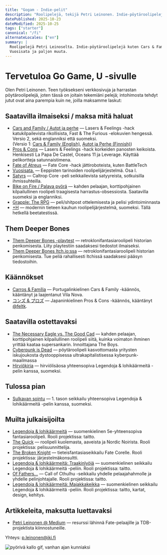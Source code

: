 ```yaml
---
title: "Gogam - Indie-pelit"
description: "Roolipelejä, tekijä Petri Leinonen. Indie-pöytäroolipelejä kuten Cars & Family ja Vuosisata."
datePublished: 2025-10-23
dateModified: 2025-10-25
tags: ["starter"]
canonical: "/fi"
alternateLocales: ["en"]
summary: |
  Roolipelejä Petri Leinoselta. Indie-pöytäroolipelejä kuten Cars & Family,
  Vuosisata ja paljon muuta.
---
```


# Tervetuloa Go Game, U -sivulle

Olen Petri Leinonen. Teen työksekseni verkkosivuja ja harrastan pöytäroolipelejä, joten tässä on joitain tekemiäni pelejä; intohimosta tehdyt jutut ovat aina parempia kuin ne, joilla maksamme laskut:

## Saatavilla ilmaiseksi / maksa mitä haluat

- [Cars and Family / Autot ja perhe](https://strangeworlder.itch.io/cars-and-family) — Lasers & Feelings -hack katukilpailevista rikollisista, Fast & The Furious -elokuvien hengessä. Versio 2, sekä englanniksi että suomeksi.  
  (Versio 1: [Cars & Family (English)](https://docs.google.com/document/d/1hIsLmmoRwm8upOu6tc1Amvqlads-SSX2O33rEB9yGX4/edit?usp=sharing), [Autot ja Perhe (Finnish)](https://docs.google.com/document/d/1VP7Ga9dVXVrfYmtfmjXyV2gJXKoBRw7rkeALg7PkYfH0/edit?usp=sharing))
- [Pros & Cons](https://strangeworlder.itch.io/pros-and-cons) — Lasers & Feelings -hack korkeiden panosten keikoista. Henkisesti La Papa De Castel, Oceans 11 ja Leverage. Käyttää pelikortteja satunnaistimena.
- [Fate of Atreus](https://docs.google.com/document/d/11tqoXZCX3p7sl_kwvq--pNPFoup_oV5gRu1eXELQ9m4/edit?usp=sharing) — Fate Core -hack jättiroboteista, kuten BattleTech
- [Vuosisata.](https://docs.google.com/document/d/1VYxmFq2ik5Wszqpo6jYv5GJXKoBRw7rkeALg7PkYfH0/edit?usp=sharing) — Eeppisten tarinoiden roolipelijärjestelmä. Osa I.
- [Satyrs](https://strangeworlder.itch.io/satyrs) — Caltrop Core -peli seikkailevista satyyreista, sotkuisilla ihmissuhteilla.
- [Bike on Fire / Palava pyörä](https://strangeworlder.itch.io/bike-on-fire) — kahden pelaajan, korttipohjainen kilpailullinen roolipeli traagisesta harrastus-obsessiosta. Saatavilla suomeksi ja englanniksi.
- [Grapple: The RPG](https://strangeworlder.itch.io/grapple-the-rpg) — peli/shitpost ottelemisesta ja pelisi ydintoiminnasta
- [+H](http://roachsphere.com) — modernin tieteen kauhun roolipelijärjestelmä, suomeksi. Tällä hetkellä beetatestissä.

## Them Deeper Bones

- [Them Deeper Bones -playtest](https://themdeeperbones.com) — retroklonifantasiaroolipeli historian penkomisesta. Liity playtestiin saadaksesi tiedostot ilmaiseksi.
- [Them Deeper Bones Itch.io:ssa](https://strangeworlder.itch.io/them-deeper-bones) — retroklonifantasiaroolipeli historian penkomisesta. Tue peliä rahallisesti Itchissä saadaksesi pääsyn tiedostoihin.

## Käännökset

- [Carros & Família](/Carros%20&%20Fam%C3%ADlia.pdf) — Portugalinkielinen Cars & Family -käännös, kääntänyt ja laajentanut Vila Nova.
- [コンズ & プロズ](https://twitter.com/feltk/status/1376309603734937600) — Japaninkielinen Pros & Cons -käännös, kääntänyt [@feltk](https://twitter.com/feltk).

## Saatavilla ostettavaksi

- [The Necessary Eagle vs. The Good Cad](https://strangeworlder.itch.io/the-necessary-eagle-vs-the-good-cad) — kahden pelaajan, korttipohjainen kilpailullinen roolipeli siitä, kuinka voimaton ihminen yrittää kaataa supersankarin. Innoittajana The Boys.
- [Cyberpunk is Dead](https://strangeworlder.itch.io/cyberpunk-is-dead) — pöytäroolipeli kasvottomasta yritysten iskujoukosta dystooppisessa ultrakapitalistisessa kyberpunk-maailmassa
- [Hirviökirja](/hirviokirja/) — hirviölisäosa yhteensopiva Legendoja & lohikäärmeitä -pelin kanssa, suomeksi.

## Tulossa pian

- [Sulkavan sointu](/hirviokirja/) — 1. tason seikkailu yhteensopiva Legendoja & lohikäärmeitä -pelin kanssa, suomeksi.

## Muilta julkaisijoilta

- [Legendoja & lohikäärmeitä](https://myrrys.com/legendoja-lohikaarmeita/) — suomenkielinen 5e-yhteensopiva fantasiaroolipeli. Rooli projektissa: taitto.
- [The Quick](http://www.drivethrurpg.com/product/245906/The-Quick) — roolipeli kuolemasta, aaveista ja Nordic Noirista. Rooli projektissa: pelisuunnittelija.
- [The Broken Knight](http://www.drivethrurpg.com/product/236543/The-Broken-Knight-Powered-by-Fate) — tieteisfantasiaseikkailu Fate Corelle. Rooli projektissa: järjestelmäkonsultti.
- [Legendoja & lohikäärmeitä: Traakinlyöjä](https://myrrys.com/2023/01/30/ll-traakinlyoja/) — suomenkielinen seikkailu Legendoja & lohikäärmeitä -peliin. Rooli projektissa: taitto.
- [Of Fathers...](https://www.drivethrurpg.com/product/429719/Of-Fathers?cPath=29274) — Call of Cthulhu -seikkailu yhdelle pelaajahahmolle ja yhdelle pelinjohtajalle. Rooli projektissa: taitto.
- [Legendoja & lohikäärmeitä: Majakkakeikka](https://myrrys.com/2023/04/06/ll-majakkakeikka/) — suomenkielinen seikkailu Legendoja & lohikäärmeitä -peliin. Rooli projektissa: taitto, kartat, design, kehitys.

## Artikkeleita, maksutta luettavaksi

- [Petri Leinonen @ Medium](https://medium.com/@strangeworlder) — resurssi lähinnä Fate-pelaajille ja TDB-projektista kiinnostuneille.

Yhteys: p.leinonen@iki.fi

![pyörivä kallo gif, vanhan ajan kunniaksi](/spinskull.gif)


